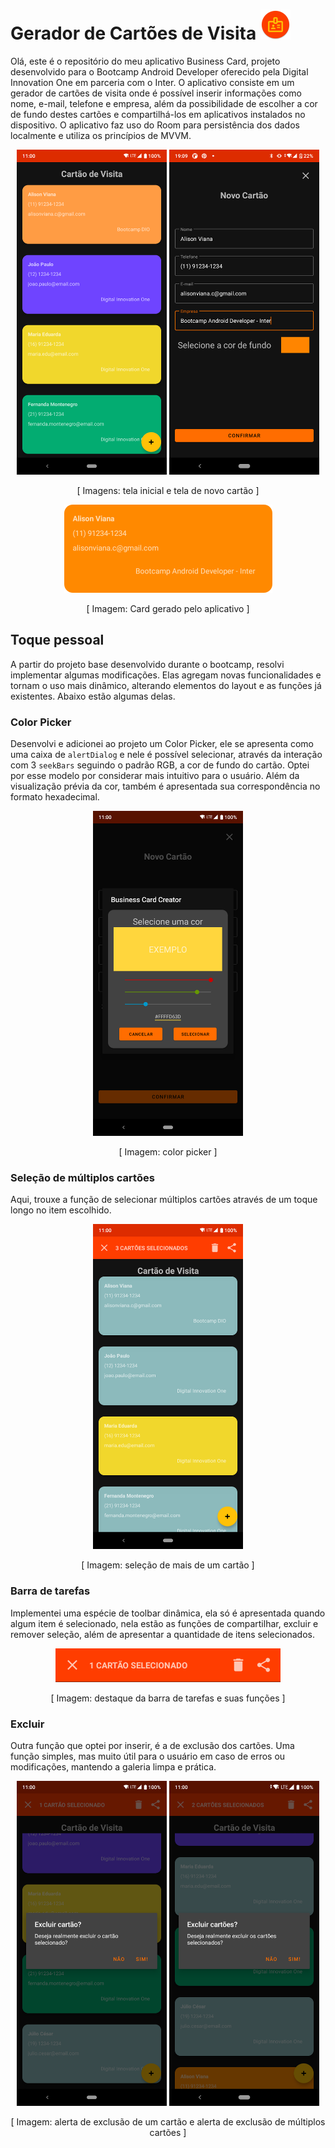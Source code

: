 # Gerador de Cartões de Visita   <img src="https://github.com/alisonViana/business-card-bootcampInter/blob/master/images/icon.png" alt="ícone" width="48" height="48" />
Olá, este é o repositório do meu aplicativo Business Card, projeto desenvolvido para o Bootcamp Android Developer oferecido pela Digital Innovation One em parceria com o Inter.
O aplicativo consiste em um gerador de cartões de visita onde é possível inserir informações como nome, e-mail, telefone e empresa, além da possibilidade de escolher a cor de fundo destes cartões e compartilhá-los em aplicativos instalados no dispositivo.  O aplicativo faz uso do Room para persistência dos dados localmente e utiliza os princípios de MVVM.



 <p align="center"> 
     <img src="https://github.com/alisonViana/business-card-bootcampInter/blob/master/images/main.png" alt="Tela inicial" width="240" height="520" />
     <img src="https://github.com/alisonViana/business-card-bootcampInter/blob/master/images/add_card.png" alt="Tela novo cartão" width="240" height="520" /> 
</p>

<p align="center">
     [ Imagens: tela inicial e tela de novo cartão ]
</p>


 <p align="center"> 
     <img src="https://github.com/alisonViana/business-card-bootcampInter/blob/master/images/card_example.png" alt="Card exemplo" width="333" height="141" />
</p>

<p align="center">
     [ Imagem: Card gerado pelo aplicativo ]
</p>


## Toque pessoal

A partir do projeto base desenvolvido durante o bootcamp, resolvi implementar algumas modificações. Elas agregam novas funcionalidades e tornam o uso mais dinâmico, alterando elementos do layout e as funções já existentes. Abaixo estão algumas delas.

### Color Picker

Desenvolvi e adicionei ao projeto um Color Picker, ele se apresenta como uma caixa de `alertDialog` e nele é possível selecionar, através da interação com 3 `seekBars` seguindo o padrão RGB, a cor de fundo do cartão. Optei por esse modelo por considerar mais intuitivo para o usuário.	Além da visualização prévia da cor, também é apresentada sua correspondência no formato hexadecimal.

 <p align="center"> 
     <img src="https://github.com/alisonViana/business-card-bootcampInter/blob/master/images/color_picker.png" alt="Tela de seleção de cor" width="240" height="520" />
</p>

<p align="center">
     [ Imagem: color picker ]
</p>




### Seleção de múltiplos cartões

Aqui, trouxe a função de selecionar múltiplos cartões através de um toque longo no item escolhido.

 <p align="center"> 
     <img src="https://github.com/alisonViana/business-card-bootcampInter/blob/master/images/selected_cards.png" alt="tela com múltiplos cartões selecionados" width="240" height="520" />
</p>

<p align="center">
     [ Imagem: seleção de mais de um cartão ]
</p>



### Barra de tarefas

Implementei uma espécie de toolbar dinâmica, ela só é apresentada quando algum item é selecionado, nela estão as funções de compartilhar, excluir e remover seleção, além de apresentar a quantidade de itens selecionados.

 <p align="center"> 
     <img src="https://github.com/alisonViana/business-card-bootcampInter/blob/master/images/toolbar.png" alt="Destaque toolbar" width="360" height="54" />
</p>

<p align="center">
     [ Imagem: destaque da barra de tarefas e suas funções ]
</p>



### Excluir

Outra função que optei por inserir, é a de exclusão dos cartões. Uma função simples, mas muito útil para o usuário em caso de erros ou modificações, mantendo a galeria limpa e prática.

 <p align="center"> 
     <img src="https://github.com/alisonViana/business-card-bootcampInter/blob/master/images/delete_card.png" alt="Alerta de exclusão de um cartão" width="240" height="520" />
     <img src="https://github.com/alisonViana/business-card-bootcampInter/blob/master/images/delete_cards.png" alt="Alerta de exclusão de múltiplos cartões" width="240" height="520" />
</p>

<p align="center">
     [ Imagem: alerta de exclusão de um cartão e alerta de exclusão de múltiplos cartões ]
</p>
